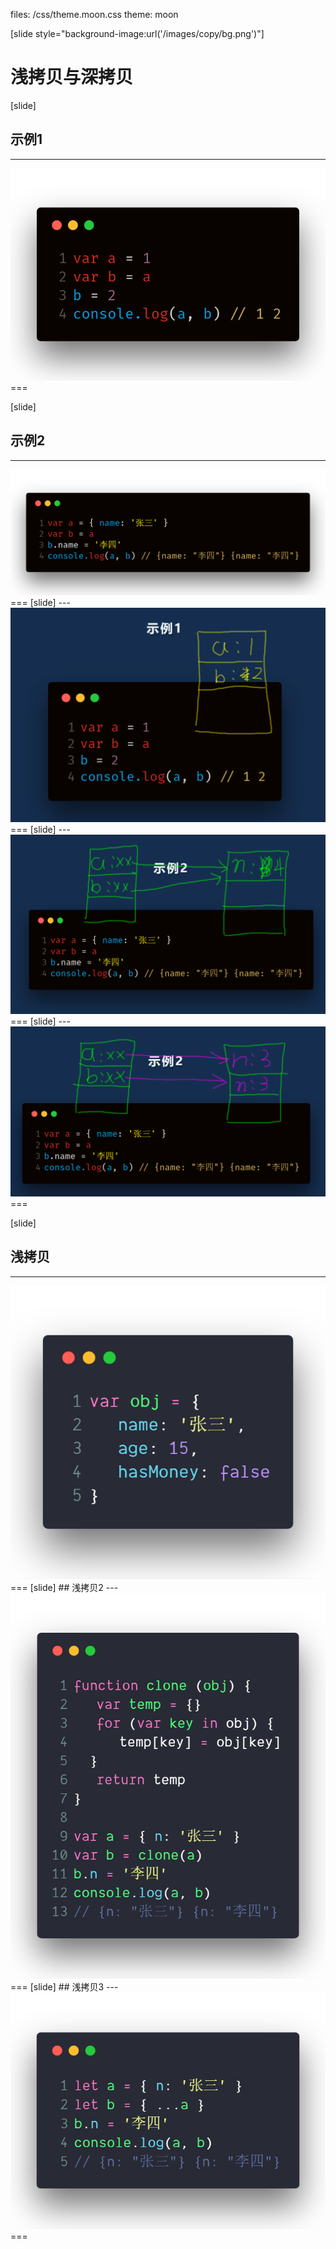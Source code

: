 files: /css/theme.moon.css
theme: moon

[slide style="background-image:url('/images/copy/bg.png')"]
# 浅拷贝与深拷贝

[slide]
## 示例1
---
<img src="/images/copy/code1.png">
===

[slide] 
## 示例2
---
<img src="/images/copy/code2.png">
===
[slide]
---
<img src="/images/copy/code1-paint.png">
===
[slide]
---
<img src="/images/copy/code2-paint.png">
===
[slide]
---
<img src="/images/copy/code2-paint2.png">
===

[slide]
## 浅拷贝
---
<img src="/images/copy/clone1.png">
===
[slide]
## 浅拷贝2
---
<img src="/images/copy/clone2.png">
===
[slide]
## 浅拷贝3
---
<img src="/images/copy/clone3.png">
===
